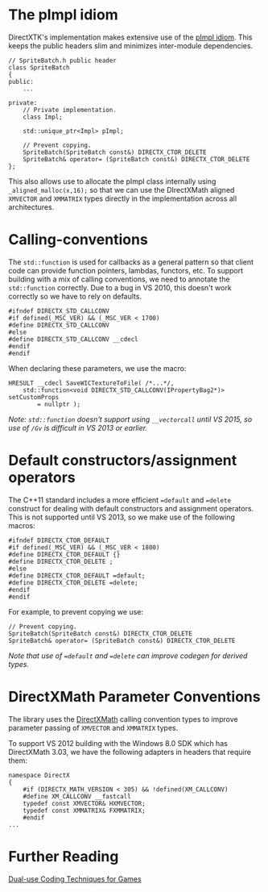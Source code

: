 # The pImpl idiom
DirectXTK's implementation makes extensive use of the [pImpl idiom](http://en.wikipedia.org/wiki/Opaque_pointer). This keeps the public headers slim and minimizes inter-module dependencies.

    // SpriteBatch.h public header
    class SpriteBatch
    {
    public:
        ...
    
    private:
        // Private implementation.
        class Impl;
    
        std::unique_ptr<Impl> pImpl;
    
        // Prevent copying.
        SpriteBatch(SpriteBatch const&) DIRECTX_CTOR_DELETE
        SpriteBatch& operator= (SpriteBatch const&) DIRECTX_CTOR_DELETE
    };

This also allows use to allocate the pImpl class internally using ``_aligned_malloc(x,16);`` so that we can use the DIrectXMath aligned ``XMVECTOR`` and ``XMMATRIX`` types directly in the implementation across all architectures.

# Calling-conventions
The ``std::function`` is used for callbacks as a general pattern so that client code can provide function pointers, lambdas, functors, etc. To support building with a mix of calling conventions, we need to annotate the ``std::function`` correctly. Due to a bug in VS 2010, this doesn't work correctly so we have to rely on defaults.

    #ifndef DIRECTX_STD_CALLCONV
    #if defined(_MSC_VER) && (_MSC_VER < 1700)
    #define DIRECTX_STD_CALLCONV
    #else
    #define DIRECTX_STD_CALLCONV __cdecl
    #endif
    #endif

When declaring these parameters, we use the macro:

    HRESULT __cdecl SaveWICTextureToFile( /*...*/,
        std::function<void DIRECTX_STD_CALLCONV(IPropertyBag2*)> setCustomProps
            = nullptr );

_Note: ``std::function`` doesn't support using ``__vectorcall`` until VS 2015, so use of ``/Gv`` is difficult in VS 2013 or earlier._

# Default constructors/assignment operators
The C++11 standard includes a more efficient ``=default`` and ``=delete`` construct for dealing with default constructors and assignment operators. This is not supported until VS 2013, so we make use of the following macros:

    #ifndef DIRECTX_CTOR_DEFAULT
    #if defined(_MSC_VER) && (_MSC_VER < 1800)
    #define DIRECTX_CTOR_DEFAULT {}
    #define DIRECTX_CTOR_DELETE ;
    #else
    #define DIRECTX_CTOR_DEFAULT =default;
    #define DIRECTX_CTOR_DELETE =delete;
    #endif
    #endif

For example, to prevent copying we use:

    // Prevent copying.
    SpriteBatch(SpriteBatch const&) DIRECTX_CTOR_DELETE
    SpriteBatch& operator= (SpriteBatch const&) DIRECTX_CTOR_DELETE

_Note that use of ``=default`` and ``=delete`` can improve codegen for derived types._

# DirectXMath Parameter Conventions
The library uses the [DirectXMath](https://msdn.microsoft.com/en-us/library/windows/desktop/ee418728.aspx#Call_Conventions) calling convention types to improve parameter passing of ``XMVECTOR`` and ``XMMATRIX`` types.

To support VS 2012 building with the Windows 8.0 SDK which has DirectXMath 3.03, we have the following adapters in headers that require them:

    namespace DirectX
    {
        #if (DIRECTX_MATH_VERSION < 305) && !defined(XM_CALLCONV)
        #define XM_CALLCONV __fastcall
        typedef const XMVECTOR& HXMVECTOR;
        typedef const XMMATRIX& FXMMATRIX;
        #endif
    ...

# Further Reading
[Dual-use Coding Techniques for Games](http://blogs.msdn.com/b/chuckw/archive/2012/09/17/dual-use-coding-techniques-for-games.aspx)

